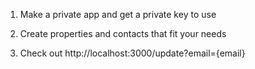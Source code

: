 1. Make a private app and get a private key to use

2. Create properties and contacts that fit your needs

3. Check out http://localhost:3000/update?email={email}